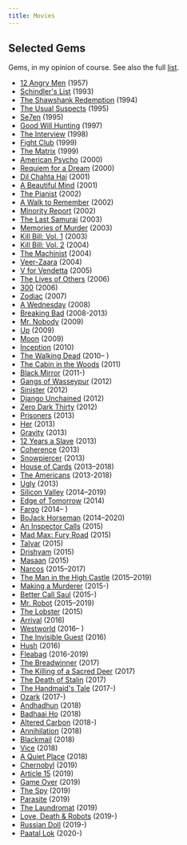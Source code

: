 ```yaml
---
title: Movies
---
```


## Selected Gems

Gems, in my opinion of course. See also the full [list](https://www.imdb.com/user/ur34765497/ratings).

- [12 Angry Men](https://www.imdb.com/title/tt0050083/?ref_=rt_li_tt) \(1957\)
- [Schindler's List](https://www.imdb.com/title/tt0108052/?ref_=rt_li_tt) \(1993\)
- [The Shawshank Redemption](https://www.imdb.com/title/tt0111161/?ref_=rt_li_tt) \(1994\)
- [The Usual Suspects](https://www.imdb.com/title/tt0114814/?ref_=rt_li_tt) \(1995\)
- [Se7en](https://www.imdb.com/title/tt0114369/?ref_=rt_li_tt) \(1995\)
- [Good Will Hunting](https://www.imdb.com/title/tt0119217/?ref_=rt_li_tt) \(1997\)
- [The Interview](https://www.imdb.com/title/tt0120714) \(1998\)
- [Fight Club](https://www.imdb.com/title/tt0137523/?ref_=rt_li_tt) \(1999\)
- [The Matrix](https://www.imdb.com/title/tt0133093/?ref_=rt_li_tt) \(1999\)
- [American Psycho](https://www.imdb.com/title/tt0144084/?ref_=rt_li_tt) \(2000\)
- [Requiem for a Dream](https://www.imdb.com/title/tt0180093) \(2000\)
- [Dil Chahta Hai](https://www.imdb.com/title/tt0292490/?ref_=rt_li_tt) \(2001\)
- [A Beautiful Mind](https://www.imdb.com/title/tt0268978/?ref_=rt_li_tt) \(2001\)
- [The Pianist](https://www.imdb.com/title/tt0253474/?ref_=rt_li_tt) \(2002\)
- [A Walk to Remember](https://www.imdb.com/title/tt0281358/?ref_=rt_li_tt) \(2002\)
- [Minority Report](https://www.imdb.com/title/tt0181689/?ref_=rt_li_tt) \(2002\)
- [The Last Samurai](https://www.imdb.com/title/tt0325710/?ref_=rt_li_tt) \(2003\)
- [Memories of Murder](https://www.imdb.com/title/tt0353969/?ref_=rt_li_tt) \(2003\)
- [Kill Bill: Vol. 1](https://www.imdb.com/title/tt0266697/?ref_=rt_li_tt) \(2003\)
- [Kill Bill: Vol. 2](https://www.imdb.com/title/tt0378194/?ref_=rt_li_tt) \(2004\)
- [The Machinist](https://www.imdb.com/title/tt0361862/?ref_=rt_li_tt) \(2004\)
- [Veer-Zaara](https://www.imdb.com/title/tt0420332/?ref_=rt_li_tt) \(2004\)
- [V for Vendetta](https://www.imdb.com/title/tt0434409/?ref_=rt_li_tt) \(2005\)
- [The Lives of Others](https://www.imdb.com/title/tt0405094/?ref_=rt_li_tt) \(2006\)
- [300](https://www.imdb.com/title/tt0416449/?ref_=rt_li_tt) \(2006\)
- [Zodiac](https://www.imdb.com/title/tt0443706/?ref_=rt_li_tt) \(2007\)
- [A Wednesday](https://www.imdb.com/title/tt1280558/?ref_=rt_li_tt) \(2008\)
- [Breaking Bad](https://www.imdb.com/title/tt0903747/?ref_=rt_li_tt) \(2008-2013\)
- [Mr. Nobody](https://www.imdb.com/title/tt0485947/?ref_=rt_li_tt) \(2009\)
- [Up](https://www.imdb.com/title/tt1049413/?ref_=rt_li_tt) \(2009\)
- [Moon](https://www.imdb.com/title/tt1182345/) \(2009\)
- [Inception](https://www.imdb.com/title/tt1375666/?ref_=rt_li_tt) \(2010\)
- [The Walking Dead](https://www.imdb.com/title/tt1520211/?ref_=rt_li_tt) \(2010– \)
- [The Cabin in the Woods](https://www.imdb.com/title/tt1259521) \(2011\)
- [Black Mirror](https://www.imdb.com/title/tt2085059/?ref_=rt_li_tt) \(2011-\)
- [Gangs of Wasseypur](https://www.imdb.com/title/tt1954470/?ref_=rt_li_tt) \(2012\)
- [Sinister](https://www.imdb.com/title/tt1922777/?ref_=rt_li_tt) \(2012\)
- [Django Unchained](https://www.imdb.com/title/tt1853728/?ref_=rt_li_tt) \(2012\)
- [Zero Dark Thirty](https://www.imdb.com/title/tt1790885/?ref_=rt_li_tt) \(2012\)
- [Prisoners](https://www.imdb.com/title/tt1392214/) \(2013\)
- [Her](https://www.imdb.com/title/tt1798709/?ref_=rt_li_tt) \(2013\)
- [Gravity](https://www.imdb.com/title/tt1454468/?ref_=rt_li_tt) \(2013\)
- [12 Years a Slave](https://www.imdb.com/title/tt2024544/?ref_=rt_li_tt) \(2013\)
- [Coherence](https://www.imdb.com/title/tt2866360) \(2013\)
- [Snowpiercer](https://www.imdb.com/title/tt1706620/?ref_=rt_li_tt) \(2013\)
- [House of Cards](https://www.imdb.com/title/tt1856010/?ref_=rt_li_tt) \(2013–2018\)
- [The Americans](https://www.imdb.com/title/tt2149175/?ref_=rt_li_tt) \(2013-2018\)
- [Ugly](https://www.imdb.com/title/tt2882328/?ref_=rt_li_tt) \(2013\)
- [Silicon Valley](https://www.imdb.com/title/tt2575988/?ref_=rt_li_tt) \(2014–2019\)
- [Edge of Tomorrow](https://www.imdb.com/title/tt1631867/?ref_=rt_li_tt) \(2014\)
- [Fargo](https://www.imdb.com/title/tt2802850/?ref_=rt_li_tt) \(2014– \)
- [BoJack Horseman](https://www.imdb.com/title/tt3398228/?ref_=rt_li_tt) \(2014–2020\)
- [An Inspector Calls](https://www.imdb.com/title/tt4271918) \(2015\)
- [Mad Max: Fury Road](https://www.imdb.com/title/tt1392190/?ref_=rt_li_tt) \(2015\)
- [Talvar](https://www.imdb.com/title/tt4934950/?ref_=rt_li_tt) \(2015\)
- [Drishyam](https://www.imdb.com/title/tt4430212/?ref_=rt_li_tt) \(2015\)
- [Masaan](https://www.imdb.com/title/tt4635372/?ref_=rt_li_tt) \(2015\)
- [Narcos](https://www.imdb.com/title/tt2707408/?ref_=rt_li_tt) \(2015–2017\)
- [The Man in the High Castle](https://www.imdb.com/title/tt1740299/?ref_=rt_li_tt) \(2015–2019\)
- [Making a Murderer](https://www.imdb.com/title/tt5189670/?ref_=rt_li_tt) \(2015-\)
- [Better Call Saul](https://www.imdb.com/title/tt3032476/?ref_=rt_li_tt) \(2015-\)
- [Mr. Robot](https://www.imdb.com/title/tt4158110/?ref_=rt_li_tt) \(2015–2019\)
- [The Lobster](https://www.imdb.com/title/tt3464902) \(2015\)
- [Arrival](https://www.imdb.com/title/tt2543164/?ref_=rt_li_tt) \(2016\)
- [Westworld](https://www.imdb.com/title/tt0475784/?ref_=rt_li_tt) \(2016– \)
- [The Invisible Guest](https://www.imdb.com/title/tt4857264/?ref_=rt_li_tt) \(2016\)
- [Hush](https://www.imdb.com/title/tt5022702/?ref_=rt_li_tt) \(2016\)
- [Fleabag](https://www.imdb.com/title/tt5687612/?ref_=rt_li_tt) \(2016-2019\)
- [The Breadwinner](https://www.imdb.com/title/tt3901826/?ref_=rt_li_tt) \(2017\)
- [The Killing of a Sacred Deer](https://www.imdb.com/title/tt5715874) \(2017\)
- [The Death of Stalin](https://www.imdb.com/title/tt4686844) \(2017\)
- [The Handmaid's Tale](https://www.imdb.com/title/tt5834204/?ref_=rt_li_tt) \(2017-\)
- [Ozark](https://www.imdb.com/title/tt5071412/?ref_=rt_li_tt) \(2017-\)
- [Andhadhun](https://www.imdb.com/title/tt8108198/?ref_=rt_li_tt) \(2018\)
- [Badhaai Ho](https://www.imdb.com/title/tt7725596/?ref_=rt_li_tt) \(2018\)
- [Altered Carbon](https://www.imdb.com/title/tt2261227) \(2018-\)
- [Annihilation](https://www.imdb.com/title/tt2798920/?ref_=rt_li_tt) \(2018\)
- [Blackmail](https://www.imdb.com/title/tt6972140/?ref_=rt_li_tt) \(2018\)
- [Vice](https://www.imdb.com/title/tt6266538/?ref_=rt_li_tt) \(2018\)
- [A Quiet Place](https://www.imdb.com/title/tt6644200/?ref_=rt_li_tt) \(2018\)
- [Chernobyl](https://www.imdb.com/title/tt7366338/?ref_=rt_li_tt) \(2019\)
- [Article 15](https://www.imdb.com/title/tt10324144/?ref_=rt_li_tt) \(2019\)
- [Game Over](https://www.imdb.com/title/tt8914492/?ref_=rt_li_tt) \(2019\)
- [The Spy](https://www.imdb.com/title/tt5952634/?ref_=rt_li_tt) \(2019\)
- [Parasite](https://www.imdb.com/title/tt6751668/?ref_=rt_li_tt) \(2019\)
- [The Laundromat](https://www.imdb.com/title/tt5865326/?ref_=rt_li_tt) \(2019\)
- [Love, Death & Robots](https://www.imdb.com/title/tt9561862/?ref_=rt_li_tt) \(2019-\)
- [Russian Doll](https://www.imdb.com/title/tt7520794/?ref_=rt_li_tt) \(2019-\)
- [Paatal Lok](https://www.imdb.com/title/tt9680440) \(2020-\)
